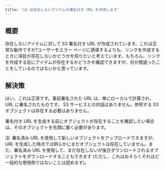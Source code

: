 ```yaml
---
title: 'S3 は存在しないアイテムの署名付き URL を作成します'
---
```


## 概要
存在しないアイテムに対して S3 署名付き URL が作成されています。これは正常な動作ですか?ユーザーをエラー ページに誘導するよりも、リンクを作成するときに項目が存在しないかどうかを知りたいと考えています。もちろん、リンクを作成する前にアイテムが存在するかどうかを確認できますが、何か間違ったことをしているのではないかと思っています。

## 解決策
はい、これは正常です。事前署名された URL は、単にローカルで計算され、URL に署名されたものです。 S3 サービスとの対話はありません。参照する S3 オブジェクトは存在する必要はありません。

署名付き URL を生成する前にオブジェクトが存在することを確認したい場合は、そのオブジェクトを先頭に置く必要があります。

注: 署名済み URL を使用して新しいオブジェクトをアップロードできますが、URL を生成した時点では明らかにまだオブジェクトは存在していません。また、署名済み URL を使用して、まだ存在しないが後日ダウンロードされるオブジェクトをダウンロードすることもできます (ただし、これはおそらくそれほど一般的な使用例ではないことは認めます)。

